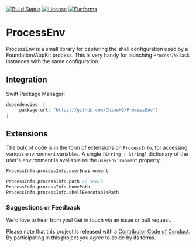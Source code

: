 [![Build Status][build status badge]][build status]
[![License][license badge]][license]
[![Platforms][platforms badge]][platforms]

# ProcessEnv

ProcessEnv is a small library for capturing the shell configuration used by a Foundation/AppKit process. This is very handy for launching `Process`/`NSTask` instances with the same configuration.

## Integration

Swift Package Manager:

```swift
dependencies: [
    .package(url: "https://github.com/ChimeHQ/ProcessEnv")
]
```

## Extensions

The bulk of code is in the form of extensions on `ProcessInfo`, for accessing various environment variables. A single `[String : String]` dictionary of the user's environment is available as the `userEnvironment` property.

```swift
ProcessInfo.processInfo.userEnvironment

ProcessInfo.processInfo.path // $PATH
ProcessInfo.processInfo.homePath
ProcessInfo.processInfo.shellExecutablePath
```

### Suggestions or Feedback

We'd love to hear from you! Get in touch via an issue or pull request.

Please note that this project is released with a [Contributor Code of Conduct](CODE_OF_CONDUCT.md). By participating in this project you agree to abide by its terms.

[build status]: https://github.com/ChimeHQ/ProcessEnv/actions
[build status badge]: https://github.com/ChimeHQ/ProcessEnv/workflows/CI/badge.svg
[license]: https://opensource.org/licenses/BSD-3-Clause
[license badge]: https://img.shields.io/github/license/ChimeHQ/ProcessEnv
[platforms]: https://swiftpackageindex.com/ChimeHQ/ProcessEnv
[platforms badge]: https://img.shields.io/endpoint?url=https%3A%2F%2Fswiftpackageindex.com%2Fapi%2Fpackages%2FChimeHQ%2FProcessEnv%2Fbadge%3Ftype%3Dplatforms
